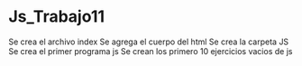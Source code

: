 # Js_Trabajo11
Se crea el archivo index 
Se agrega el cuerpo del html
Se crea la carpeta JS
Se crea el primer programa js 
Se crean los primero 10 ejercicios vacios de js 

